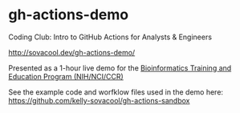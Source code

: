 # gh-actions-demo

Coding Club: Intro to GitHub Actions for Analysts & Engineers

<http://sovacool.dev/gh-actions-demo/>

Presented as a 1-hour live demo for the [Bioinformatics Training and Education Program (NIH/NCI/CCR)](https://bioinformatics.ccr.cancer.gov/btep/classes/)

See the example code and worfklow files used in the demo here:
<https://github.com/kelly-sovacool/gh-actions-sandbox>
